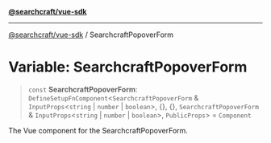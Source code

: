 [**@searchcraft/vue-sdk**](/reference/sdk/js-vue/README.md)

***

[@searchcraft/vue-sdk](/reference/sdk/js-vue/globals.md) / SearchcraftPopoverForm

# Variable: SearchcraftPopoverForm

> `const` **SearchcraftPopoverForm**: `DefineSetupFnComponent`\<`SearchcraftPopoverForm` & `InputProps`\<`string` \| `number` \| `boolean`\>, \{\}, \{\}, `SearchcraftPopoverForm` & `InputProps`\<`string` \| `number` \| `boolean`\>, `PublicProps`\> = `Component`

The Vue component for the SearchcraftPopoverForm.

